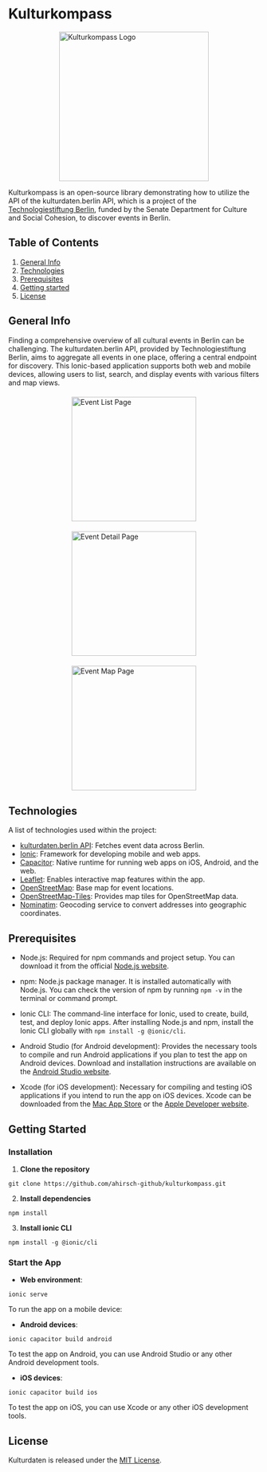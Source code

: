 # Kulturkompass

<img src="./assets/logo.png" alt="Kulturkompass Logo" width="300" style="max-width: 100%; height: auto; display: block; margin: 0 auto;">

Kulturkompass is an open-source library demonstrating how to utilize the API of the kulturdaten.berlin API, which is a project of the [Technologiestiftung Berlin](https://www.technologiestiftung-berlin.de), funded by the Senate Department for Culture and Social Cohesion, to discover events in Berlin.

## Table of Contents
1. [General Info](#general-info)
2. [Technologies](#technologies)
3. [Prerequisites](#Prerequisites)
4. [Getting started](#getting-started)
5. [License](#license)

## General Info
Finding a comprehensive overview of all cultural events in Berlin can be challenging. The kulturdaten.berlin API, provided by Technologiestiftung Berlin, aims to aggregate all events in one place, offering a central endpoint for discovery. This Ionic-based application supports both web and mobile devices, allowing users to list, search, and display events with various filters and map views.


<div style="display: flex; flex-wrap: wrap; justify-content: space-around; gap: 20px; margin-top: 20px;">
  <img src="./assets/screenshots/event-list-page.jpg" alt="Event List Page" style="width: 250px; max-width: 100%; height: auto;">
  <img src="./assets/screenshots/event-detail-page.jpg" alt="Event Detail Page" style="width: 250px; max-width: 100%; height: auto;">
  <img src="./assets/screenshots/map-page.jpg" alt="Event Map Page" style="width: 250px; max-width: 100%; height: auto;">
</div>

## Technologies
A list of technologies used within the project:

- [kulturdaten.berlin API](https://www.kulturdaten.berlin/): Fetches event data across Berlin.
- [Ionic](https://ionicframework.com/): Framework for developing mobile and web apps.
- [Capacitor](https://capacitorjs.com/): Native runtime for running web apps on iOS, Android, and the web.
- [Leaflet](https://leafletjs.com/): Enables interactive map features within the app.
- [OpenStreetMap](https://www.openstreetmap.org): Base map for event locations.
- [OpenStreetMap-Tiles](https://stadiamaps.com/products/map-tiles/): Provides map tiles for OpenStreetMap data.
- [Nominatim](https://nominatim.openstreetmap.org): Geocoding service to convert addresses into geographic coordinates.

## Prerequisites
- Node.js: Required for npm commands and project setup. You can download it from the official [Node.js website](https://nodejs.org/).

- npm: Node.js package manager. It is installed automatically with Node.js. You can check the version of npm by running `npm -v` in the terminal or command prompt.

- Ionic CLI: The command-line interface for Ionic, used to create, build, test, and deploy Ionic apps. After installing Node.js and npm, install the Ionic CLI globally with `npm install -g @ionic/cli`.

- Android Studio (for Android development): Provides the necessary tools to compile and run Android applications if you plan to test the app on Android devices. Download and installation instructions are available on the [Android Studio website](https://developer.android.com/studio).

- Xcode (for iOS development): Necessary for compiling and testing iOS applications if you intend to run the app on iOS devices. Xcode can be downloaded from the [Mac App Store](https://apps.apple.com/de/app/xcode/id497799835?mt=12) or the [Apple Developer website](https://developer.apple.com/xcode/).

## Getting Started
### Installation
1. **Clone the repository**
```
git clone https://github.com/ahirsch-github/kulturkompass.git
```
2. **Install dependencies**

```
npm install
```
3. **Install ionic CLI**
```
npm install -g @ionic/cli
```
### Start the App
* **Web environment**:
``` 
ionic serve
```

To run the app on a mobile device:
* **Android devices**:
```
ionic capacitor build android
```
To test the app on Android, you can use Android Studio or any other Android development tools.

* **iOS devices**:
```
ionic capacitor build ios
```
To test the app on iOS, you can use Xcode or any other iOS development tools.

## License
Kulturdaten is released under the [MIT License](/LICENSE).
